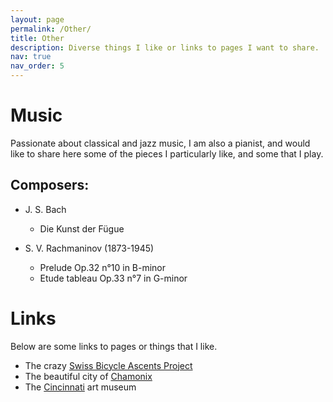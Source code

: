 ```yaml
---
layout: page
permalink: /Other/
title: Other
description: Diverse things I like or links to pages I want to share. 
nav: true
nav_order: 5
---
```

# Music

Passionate about classical and jazz music, I am also a pianist, and would like to share here some of the pieces I particularly like, and some that I play. 

## Composers:

- J. S. Bach 
    - Die Kunst der Fügue 
    
- S. V. Rachmaninov (1873-1945) 
    - Prelude Op.32 n°10 in B-minor <a href="{{ 'poster.pdf' | prepend: 'assets/pdf/' | relative_url}}" target="_blank" rel="noopener noreferrer" class="float-right"><i class="fas fa-file-pdf"></i></a>
    - Etude tableau Op.33 n°7 in G-minor <a href="{{ 'main.pdf' | prepend: 'assets/pdf/' | relative_url}}" target="_blank" rel="noopener noreferrer" class="float-right"><i class="fas fa-file-pdf"></i></a>


# Links

Below are some links to pages or things that I like. 

- The crazy [Swiss Bicycle Ascents Project](https://kbarbey.github.io/swiss-bicycle-ascents/)
- The beautiful city of [Chamonix](https://en.chamonix.com)
- The [Cincinnati](https://www.cincinnatiartmuseum.org) art museum
